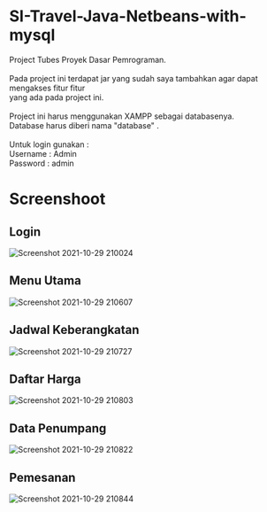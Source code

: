 # SI-Travel-Java-Netbeans-with-mysql
Project Tubes Proyek Dasar Pemrograman.\
\
Pada project ini terdapat jar yang sudah saya tambahkan agar dapat mengakses fitur fitur\
yang ada pada project ini.\
\
Project ini harus menggunakan XAMPP sebagai databasenya.\
Database harus diberi nama "database" .\
\
Untuk login gunakan : \
Username : Admin\
Password : admin
# Screenshoot
## Login
![Screenshot 2021-10-29 210024](https://user-images.githubusercontent.com/86347335/139451691-3aaddfc8-61c5-4440-af2c-747c9ddf215f.png)
## Menu Utama
![Screenshot 2021-10-29 210607](https://user-images.githubusercontent.com/86347335/139451682-3495d2d7-a9bc-486c-9079-21dd4b6d3eb6.png)
## Jadwal Keberangkatan
![Screenshot 2021-10-29 210727](https://user-images.githubusercontent.com/86347335/139451678-265a3bcc-c58f-40c2-88e5-8a98f1fd02f5.png)
## Daftar Harga
![Screenshot 2021-10-29 210803](https://user-images.githubusercontent.com/86347335/139451669-3d10cf66-efc8-4795-bb83-9404da689f26.png)
## Data Penumpang
![Screenshot 2021-10-29 210822](https://user-images.githubusercontent.com/86347335/139451667-10df847b-b717-4d51-a49f-155e5864e9f8.png)
## Pemesanan
![Screenshot 2021-10-29 210844](https://user-images.githubusercontent.com/86347335/139451658-4d05ce7b-d9d1-49b5-8f05-21413bf10efd.png)
